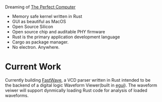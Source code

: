 Dreaming of [The Perfect Computer](https://github.com/ThePerfectComputer)
 - Memory safe kernel written in Rust
 - GUI as beautiful as MacOS
 - Open Source Silicon
 - Open source chip and auditable PHY firmware
 - Rust is the primary application development language
 - Cargo as package manager.
 - No electron. Anywhere.

# Current Work

Currently building [FastWave](https://github.com/ThePerfectComputer/FastWave), a VCD parser written in Rust intended to be the backend of a digital logic Waveform Viewer(built in [egui](https://www.egui.rs)). The waveform veiwer will support dynmically loading Rust code for analysis of loaded waveforms.
